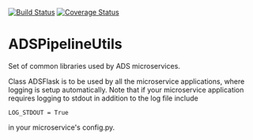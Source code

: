[![Build Status](https://travis-ci.org/adsabs/ADSMicroserviceUtils.svg?branch=master)](https://travis-ci.org/adsabs/ADSMicroserviceUtils)
[![Coverage Status](https://coveralls.io/repos/github/adsabs/ADSMicroserviceUtils/badge.svg?branch=master)](https://coveralls.io/github/adsabs/ADSMicroserviceUtils?branch=master)

# ADSPipelineUtils
Set of common libraries used by ADS microservices.

Class ADSFlask is to be used by all the microservice applications, where logging is setup automatically. 
Note that if your microservice application requires logging to stdout in addition to the log file include

    LOG_STDOUT = True

in your microservice's config.py.
